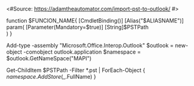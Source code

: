 <#Source:
https://adamtheautomator.com/import-pst-to-outlook/
#>

function $FUNCION_NAME{
   [CmdletBinding()]
   [Alias("$ALIASNAME")]
   param(
      [Parameter(Mandatory=$true)]
      [String]$PSTPath   
   )
}

Add-type -assembly "Microsoft.Office.Interop.Outlook"
$outlook = new-object -comobject outlook.application
$namespace = $outlook.GetNameSpace("MAPI")

Get-ChildItem $PSTPath -Filter *.pst |
ForEach-Object {
    $namespace.AddStore($_.FullName)
}
